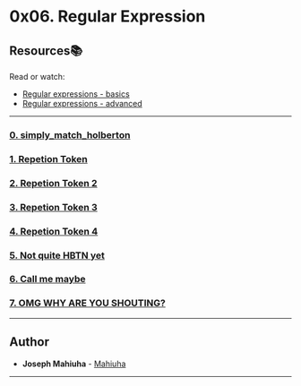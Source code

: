 # 0x06. Regular Expression

## Resources:books:
Read or watch:
* [Regular expressions - basics](https://www.slideshare.net/neha_jain/introducing-regular-expressions)
* [Regular expressions - advanced](https://www.slideshare.net/neha_jain/advanced-regular-expressions-80296518)

---

### [0. simply_match_holberton](./0-simply_match_holberton.rb)

### [1. Repetion Token](./1-repetition_token_0.rb)

### [2. Repetion Token 2](./2-repetition_token_1.rb)

### [3. Repetion Token 3](./3-repetition_token_2.rb)

### [4. Repetion Token 4](./4-repetition_token_3.rb)

### [5. Not quite HBTN yet](./5-beginning_and_end.rb)

### [6. Call me maybe ](./6-phone_number.rb)

### [7. OMG WHY ARE YOU SHOUTING?](./7-OMG_WHY_ARE_YOU_SHOUTING.rb)

---

## Author
* **Joseph Mahiuha** - [Mahiuha](https://github.com/Mahiuha)

-----


